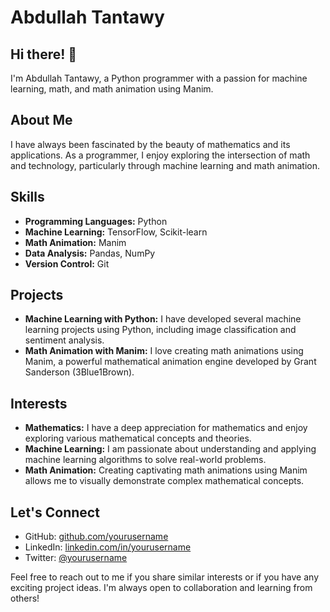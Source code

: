 # Abdullah Tantawy

## Hi there! 👋

I'm Abdullah Tantawy, a Python programmer with a passion for machine learning, math, and math animation using Manim.

## About Me

I have always been fascinated by the beauty of mathematics and its applications. As a programmer, I enjoy exploring the intersection of math and technology, particularly through machine learning and math animation.

## Skills

- **Programming Languages:** Python
- **Machine Learning:** TensorFlow, Scikit-learn
- **Math Animation:** Manim
- **Data Analysis:** Pandas, NumPy
- **Version Control:** Git

## Projects

- **Machine Learning with Python:** I have developed several machine learning projects using Python, including image classification and sentiment analysis.
- **Math Animation with Manim:** I love creating math animations using Manim, a powerful mathematical animation engine developed by Grant Sanderson (3Blue1Brown).

## Interests

- **Mathematics:** I have a deep appreciation for mathematics and enjoy exploring various mathematical concepts and theories.
- **Machine Learning:** I am passionate about understanding and applying machine learning algorithms to solve real-world problems.
- **Math Animation:** Creating captivating math animations using Manim allows me to visually demonstrate complex mathematical concepts.

## Let's Connect

- GitHub: [github.com/yourusername](https://github.com/abbdallah-t)
- LinkedIn: [linkedin.com/in/yourusername](https://linkedin.com/in/abdallah-tantawy-510760280)
- Twitter: [@yourusername](https://twitter.com/yourusername)

Feel free to reach out to me if you share similar interests or if you have any exciting project ideas. I'm always open to collaboration and learning from others!
